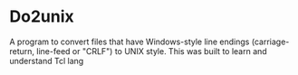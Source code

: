 # Do2unix
A program to convert files that have Windows-style line endings (carriage-return, line-feed or "CRLF") to UNIX style.
This was built to learn and understand Tcl lang
